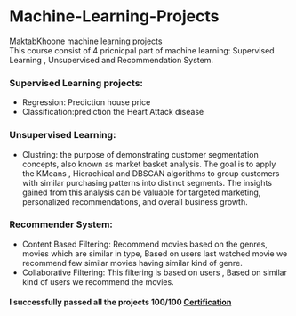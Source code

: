 # Machine-Learning-Projects
MaktabKhoone machine learning projects  
This course consist of 4 pricnicpal part of machine learning: Supervised Learning , Unsupervised and Recommendation System.
### Supervised Learning projects:
- Regression: Prediction house price 
- Classification:prediction the Heart Attack disease
### Unsupervised Learning:
- Clustring: 
 the purpose of demonstrating customer segmentation concepts, also known as market basket analysis. The goal is to apply the KMeans , Hierachical and DBSCAN algorithms to group customers with similar purchasing patterns into distinct segments. The insights gained from this analysis can be valuable for targeted marketing, personalized recommendations, and overall business growth.
### Recommender System:
- Content Based Filtering: Recommend movies based on the genres, movies which are similar in type, Based on users last watched movie we recommend few similar movies having similar kind of genre.
- Collaborative Filtering: This filtering is based on users , Based on similar kind of users we recommend the movies.
#### I successfully passed all the projects 100/100 [Certification](https://maktabkhooneh.org/certificates/MK-7NMDWR/)

